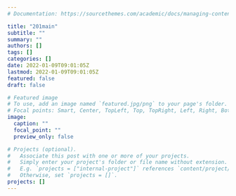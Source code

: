 ```yaml
---
# Documentation: https://sourcethemes.com/academic/docs/managing-content/

title: "201main"
subtitle: ""
summary: ""
authors: []
tags: []
categories: []
date: 2022-01-09T09:01:05Z
lastmod: 2022-01-09T09:01:05Z
featured: false
draft: false

# Featured image
# To use, add an image named `featured.jpg/png` to your page's folder.
# Focal points: Smart, Center, TopLeft, Top, TopRight, Left, Right, BottomLeft, Bottom, BottomRight.
image:
  caption: ""
  focal_point: ""
  preview_only: false

# Projects (optional).
#   Associate this post with one or more of your projects.
#   Simply enter your project's folder or file name without extension.
#   E.g. `projects = ["internal-project"]` references `content/project/deep-learning/index.md`.
#   Otherwise, set `projects = []`.
projects: []
---
```

